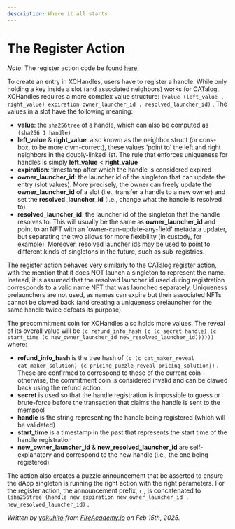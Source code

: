 ```yaml
---
description: Where it all starts
---
```


# The Register Action

_Note_: The register action code be found [here](https://github.com/Yakuhito/slot-machine/blob/master/puzzles/actions/xchandles/register.clsp).

To create an entry in XCHandles, users have to register a handle. While only holding a key inside a slot (and associated neighbors) works for CATalog, XCHandles requires a more complex value structure: `(value (left_value . right_value) expiration owner_launcher_id . resolved_launcher_id)` . The values in a slot have the following meaning:

* **value**: the `sha256tree` of a handle, which can also be computed as `(sha256 1 handle)`
* **left\_value** & **right\_value**: also known as the neighbor struct (or cons-box, to be more clvm-correct), these values 'point to' the left and right neighbors in the doubly-linked list. The rule that enforces uniqueness for handles is simply **left\_value** < **right\_value**
* **expiration**: timestamp after which the handle is considered expired
* **owner\_launcher\_id**: the launcher id of the singleton that can update the entry (slot values). More precisely, the owner can freely update the **owner\_launcher\_id** of a slot (i.e., transfer a handle to a new owner) and set the **resolved\_launcher\_id** (i.e., change what the handle is resolved to)
* **resolved\_launcher\_id**: the launcher id of the singleton that the handle resolves to. This will usually be the same as **owner\_launcher\_id** and point to an NFT with an 'owner-can-update-any-field' metadata updater, but separating the two allows for more flexibility (in custody, for example). Moreover, resolved launcher ids may be used to point to different kinds of singletons in the future, such as sub-registries.

The register action behaves very similarly to the [CATalog register action](https://docs.catalog.cat/technical-manual/catalog/the-register-action), with the mention that it does NOT launch a singleton to represent the name. Instead, it is assumed that the resolved launcher id used during registration corresponds to a valid name NFT that was launched separately. Uniqueness prelaunchers are not used, as names can expire but their associated NFTs cannot be clawed back (and creating a uniqueness prelauncher for the same handle twice defeats its purpose).

The precommitment coin for XCHandles also holds more values. The reveal of its overall value will be `(c refund_info_hash (c (c secret handle) (c start_time (c new_owner_launcher_id new_resolved_launcher_id))))))` where:

* **refund\_info\_hash** is the tree hash of `(c (c cat_maker_reveal cat_maker_solution) (c pricing_puzzle_reveal pricing_solution))` . These are confirmed to correspond to those of the current coin - otherwise, the commitment coin is considered invalid and can be clawed back using the refund action.
* **secret** is used so that the handle registration is impossible to guess or brute-force before the transaction that claims the handle is sent to the mempool
* **handle** is the string representing the handle being registered (which will be validated)
* **start\_time** is a timestamp in the past that represents the start time of the handle registration
* **new\_owner\_launcher\_id** & **new\_resolved\_launcher\_id** are self-explanatory and correspond to the new handle (i.e., the one being registered)

The action also creates a puzzle announcement that be asserted to ensure the dApp singleton is running the right action with the right parameters. For the register action, the announcement prefix, `r` , is concatenated to `(sha256tree (handle new_expiration new_owner_launcher_id . new_resolved_launcher_id)` .

_Written by_ [_yakuhito_](https://x.com/yakuh1t0) _from_ [_FireAcademy.io_](https://fireacademy.io/) _on Feb 15th, 2025._
